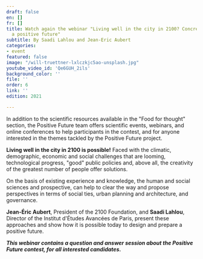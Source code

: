 ```yaml
---
draft: false
en: []
fr: []
title: Watch again the webinar "Living well in the city in 2100? Concrete paths to
  a positive future"
subtitle: By Saadi Lahlou and Jean-Eric Aubert
categories:
- event
featured: false
image: "/will-truettner-lxlczkjc5ao-unsplash.jpg"
youtube_video_id: 'Qe6GUH_2ils'
background_color: ''
file: ''
order: 6
link: ''
edition: 2021

---
```

In addition to the scientific resources available in the "Food for thought" section, the Positive Future team offers scientific events, webinars, and online conferences to help participants in the contest, and for anyone interested in the themes tackled by the Positive Future project.

**Living well in the city in 2100 is possible!** Faced with the climatic, demographic, economic and social challenges that are looming, technological progress, "good" public policies and, above all, the creativity of the greatest number of people offer solutions.

On the basis of existing experience and knowledge, the human and social sciences and prospective, can help to clear the way and propose perspectives in terms of social ties, urban planning and architecture, and governance.

**Jean-Éric Aubert**, President of the 2100 Foundation, and **Saadi Lahlou**, Director of the Institut d'Études Avancées de Paris, present these approaches and show how it is possible today to design and prepare a positive future.

**_This webinar contains a question and answer session about the Positive Future contest, for all interested candidates._**